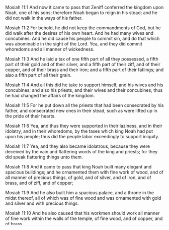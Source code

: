 Mosiah 11:1 And now it came to pass that Zeniff conferred the kingdom
upon Noah, one of his sons; therefore Noah began to reign in his stead;
and he did not walk in the ways of his father.

Mosiah 11:2 For behold, he did not keep the commandments of God, but he
did walk after the desires of his own heart. And he had many wives and
concubines. And he did cause his people to commit sin, and do that which
was abominable in the sight of the Lord. Yea, and they did commit
whoredoms and all manner of wickedness.

Mosiah 11:3 And he laid a tax of one fifth part of all they possessed, a
fifth part of their gold and of their silver, and a fifth part of their
ziff, and of their copper, and of their brass and their iron; and a
fifth part of their fatlings; and also a fifth part of all their grain.

Mosiah 11:4 And all this did he take to support himself, and his wives
and his concubines; and also his priests, and their wives and their
concubines; thus he had changed the affairs of the kingdom.

Mosiah 11:5 For he put down all the priests that had been consecrated by
his father, and consecrated new ones in their stead, such as were lifted
up in the pride of their hearts.

Mosiah 11:6 Yea, and thus they were supported in their laziness, and in
their idolatry, and in their whoredoms, by the taxes which king Noah had
put upon his people; thus did the people labor exceedingly to support
iniquity.

Mosiah 11:7 Yea, and they also became idolatrous, because they were
deceived by the vain and flattering words of the king and priests; for
they did speak flattering things unto them.

Mosiah 11:8 And it came to pass that king Noah built many elegant and
spacious buildings; and he ornamented them with fine work of wood, and
of all manner of precious things, of gold, and of silver, and of iron,
and of brass, and of ziff, and of copper;

Mosiah 11:9 And he also built him a spacious palace, and a throne in the
midst thereof, all of which was of fine wood and was ornamented with
gold and silver and with precious things.

Mosiah 11:10 And he also caused that his workmen should work all manner
of fine work within the walls of the temple, of fine wood, and of
copper, and of brass.

Mosiah 11:11 And the seats which were set apart for the high priests,
which were above all the other seats, he did ornament with pure gold;
and he caused a breastwork to be built before them, that they might rest
their bodies and their arms upon while they should speak lying and vain
words to his people.

Mosiah 11:12 And it came to pass that he built a tower near the temple;
yea, a very high tower, even so high that he could stand upon the top
thereof and overlook the land of Shilom, and also the land of Shemlon,
which was possessed by the Lamanites; and he could even look over all
the land round about.

Mosiah 11:13 And it came to pass that he caused many buildings to be
built in the land Shilom; and he caused a great tower to be built on the
hill north of the land Shilom, which had been a resort for the children
of Nephi at the time they fled out of the land; and thus he did do with
the riches which he obtained by the taxation of his people.

Mosiah 11:14 And it came to pass that he placed his heart upon his
riches, and he spent his time in riotous living with his wives and his
concubines; and so did also his priests spend their time with harlots.

Mosiah 11:15 And it came to pass that he planted vineyards round about
in the land; and he built wine-presses, and made wine in abundance; and
therefore he became a wine-bibber, and also his people.

Mosiah 11:16 And it came to pass that the Lamanites began to come in
upon his people, upon small numbers, and to slay them in their fields,
and while they were tending their flocks.

Mosiah 11:17 And king Noah sent guards round about the land to keep them
off; but he did not send a sufficient number, and the Lamanites came
upon them and killed them, and drove many of their flocks out of the
land; thus the Lamanites began to destroy them, and to exercise their
hatred upon them.

Mosiah 11:18 And it came to pass that king Noah sent his armies against
them, and they were driven back, or they drove them back for a time;
therefore, they returned rejoicing in their spoil.

Mosiah 11:19 And now, because of this great victory they were lifted up
in the pride of their hearts; they did boast in their own strength,
saying that their fifty could stand against thousands of the Lamanites;
and thus they did boast, and did delight in blood, and the shedding of
the blood of their brethren, and this because of the wickedness of their
king and priests.

Mosiah 11:20 And it came to pass that there was a man among them whose
name was Abinadi; and he went forth among them, and began to prophesy,
saying: Behold, thus saith the Lord, and thus hath he commanded me,
saying, Go forth, and say unto this people, thus saith the Lord--Wo be
unto this people, for I have seen their abominations, and their
wickedness, and their whoredoms; and except they repent I will visit
them in mine anger.

Mosiah 11:21 And except they repent and turn to the Lord their God,
behold, I will deliver them into the hands of their enemies; yea, and
they shall be brought into bondage; and they shall be afflicted by the
hand of their enemies.

Mosiah 11:22 And it shall come to pass that they shall know that I am
the Lord their God, and am a jealous God, visiting the iniquities of my
people.

Mosiah 11:23 And it shall come to pass that except this people repent
and turn unto the Lord their God, they shall be brought into bondage;
and none shall deliver them, except it be the Lord the Almighty God.

Mosiah 11:24 Yea, and it shall come to pass that when they shall cry
unto me I will be slow to hear their cries; yea, and I will suffer them
that they be smitten by their enemies.

Mosiah 11:25 And except they repent in sackcloth and ashes, and cry
mightily to the Lord their God, I will not hear their prayers, neither
will I deliver them out of their afflictions; and thus saith the Lord,
and thus hath he commanded me.

Mosiah 11:26 Now it came to pass that when Abinadi had spoken these
words unto them they were wroth with him, and sought to take away his
life; but the Lord delivered him out of their hands.

Mosiah 11:27 Now when king Noah had heard of the words which Abinadi had
spoken unto the people, he was also wroth; and he said: Who is Abinadi,
that I and my people should be judged of him, or who is the Lord, that
shall bring upon my people such great affliction?

Mosiah 11:28 I command you to bring Abinadi hither, that I may slay him,
for he has said these things that he might stir up my people to anger
one with another, and to raise contentions among my people; therefore I
will slay him.

Mosiah 11:29 Now the eyes of the people were blinded; therefore they
hardened their hearts against the words of Abinadi, and they sought from
that time forward to take him. And king Noah hardened his heart against
the word of the Lord, and he did not repent of his evil doings.
